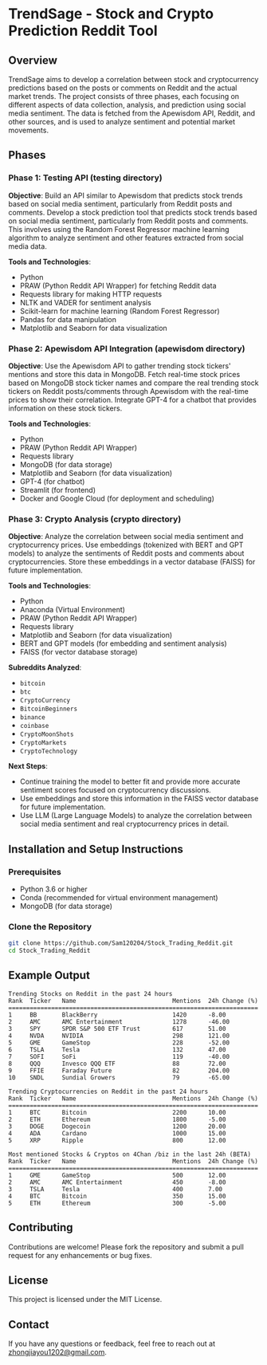 # TrendSage - Stock and Crypto Prediction Reddit Tool

## Overview

TrendSage aims to develop a correlation between stock and cryptocurrency predictions based on the posts or comments on Reddit and the actual market trends. The project consists of three phases, each focusing on different aspects of data collection, analysis, and prediction using social media sentiment. The data is fetched from the Apewisdom API, Reddit, and other sources, and is used to analyze sentiment and potential market movements. 

## Phases

### Phase 1: Testing API (testing directory)

**Objective**: Build an API similar to Apewisdom that predicts stock trends based on social media sentiment, particularly from Reddit posts and comments. Develop a stock prediction tool that predicts stock trends based on social media sentiment, particularly from Reddit posts and comments. This involves using the Random Forest Regressor machine learning algorithm to analyze sentiment and other features extracted from social media data.

**Tools and Technologies**:
- Python
- PRAW (Python Reddit API Wrapper) for fetching Reddit data
- Requests library for making HTTP requests
- NLTK and VADER for sentiment analysis
- Scikit-learn for machine learning (Random Forest Regressor)
- Pandas for data manipulation
- Matplotlib and Seaborn for data visualization

### Phase 2: Apewisdom API Integration (apewisdom directory)

**Objective**: Use the Apewisdom API to gather trending stock tickers' mentions and store this data in MongoDB. Fetch real-time stock prices based on MongoDB stock ticker names and compare the real trending stock tickers on Reddit posts/comments through Apewisdom with the real-time prices to show their correlation. Integrate GPT-4 for a chatbot that provides information on these stock tickers.

**Tools and Technologies**:
- Python
- PRAW (Python Reddit API Wrapper)
- Requests library
- MongoDB (for data storage)
- Matplotlib and Seaborn (for data visualization)
- GPT-4 (for chatbot)
- Streamlit (for frontend)
- Docker and Google Cloud (for deployment and scheduling)

### Phase 3: Crypto Analysis (crypto directory)

**Objective**: Analyze the correlation between social media sentiment and cryptocurrency prices. Use embeddings (tokenized with BERT and GPT models) to analyze the sentiments of Reddit posts and comments about cryptocurrencies. Store these embeddings in a vector database (FAISS) for future implementation.

**Tools and Technologies**:
- Python
- Anaconda (Virtual Environment)
- PRAW (Python Reddit API Wrapper)
- Requests library
- Matplotlib and Seaborn (for data visualization)
- BERT and GPT models (for embedding and sentiment analysis)
- FAISS (for vector database storage)

**Subreddits Analyzed**:
- `bitcoin`
- `btc`
- `CryptoCurrency`
- `BitcoinBeginners`
- `binance`
- `coinbase`
- `CryptoMoonShots`
- `CryptoMarkets`
- `CryptoTechnology`

**Next Steps**:
- Continue training the model to better fit and provide more accurate sentiment scores focused on cryptocurrency discussions.
- Use embeddings and store this information in the FAISS vector database for future implementation.
- Use LLM (Large Language Models) to analyze the correlation between social media sentiment and real cryptocurrency prices in detail.

## Installation and Setup Instructions

### Prerequisites

- Python 3.6 or higher
- Conda (recommended for virtual environment management)
- MongoDB (for data storage)

### Clone the Repository

```sh
git clone https://github.com/Sam120204/Stock_Trading_Reddit.git
cd Stock_Trading_Reddit
```

## Example Output

```plaintext
Trending Stocks on Reddit in the past 24 hours
Rank  Ticker   Name                           Mentions  24h Change (%) 
======================================================================
1     BB       BlackBerry                     1420      -8.00           
2     AMC      AMC Entertainment              1278      -46.00          
3     SPY      SPDR S&P 500 ETF Trust         617       51.00           
4     NVDA     NVIDIA                         298       121.00          
5     GME      GameStop                       228       -52.00          
6     TSLA     Tesla                          132       47.00           
7     SOFI     SoFi                           119       -40.00          
8     QQQ      Invesco QQQ ETF                88        72.00           
9     FFIE     Faraday Future                 82        204.00          
10    SNDL     Sundial Growers                79        -65.00          

Trending Cryptocurrencies on Reddit in the past 24 hours
Rank  Ticker   Name                           Mentions  24h Change (%) 
======================================================================
1     BTC      Bitcoin                        2200      10.00           
2     ETH      Ethereum                       1800      -5.00           
3     DOGE     Dogecoin                       1200      20.00          
4     ADA      Cardano                        1000      15.00           
5     XRP      Ripple                         800       12.00          

Most mentioned Stocks & Cryptos on 4Chan /biz in the last 24h (BETA)
Rank  Ticker   Name                           Mentions  24h Change (%) 
======================================================================
1     GME      GameStop                       500       12.00           
2     AMC      AMC Entertainment              450       -8.00           
3     TSLA     Tesla                          400       7.00            
4     BTC      Bitcoin                        350       15.00           
5     ETH      Ethereum                       300       -5.00           
```

## Contributing

Contributions are welcome! Please fork the repository and submit a pull request for any enhancements or bug fixes.

## License

This project is licensed under the MIT License.

## Contact

If you have any questions or feedback, feel free to reach out at zhongjiayou1202@gmail.com.

